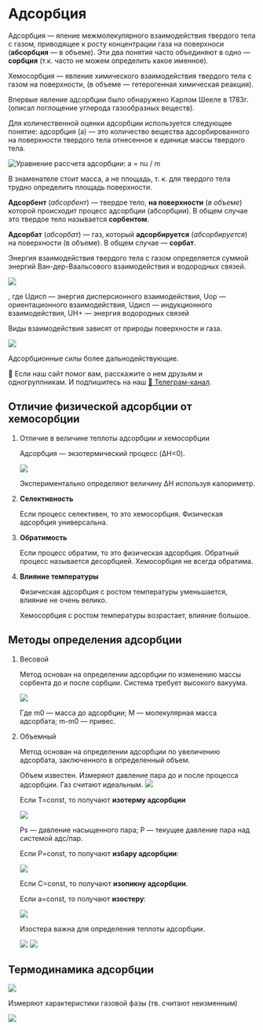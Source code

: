 # Адсорбция

Адсорбция — яление межмолекулярного взаимодействия твердого тела с газом, приводящее к росту концентрации газа на поверхноси (**абсорбция** — в объеме). Эти два понятия часто объединяют в одно — **сорбция** (т.к. часто не можем определить какое именное).

Хемосорбция — явление химического взаимодействия твердого тела с газом на поверхности, (в объеме — гетерогенная химическая реакция).

Впервые явление адсорбции было обнаружено Карлом Шееле в 1783г. (описал поглощение углерода газообразных веществ).

Для количественной оценки адсорбции используется следующее понятие: адсорбция (а) — это количество вещества адсорбированного на поверхности твердого тела отнесенное к единице массы твердого тела.

![Уравнение рассчета адсорбции: a = nu / m](images/adsorbciya/Razdel_clip_image001_0003.png)

В знаменателе стоит масса, а не площадь, т. к. для твердого тела трудно определить площадь поверхности.

**Адсорбент** (*абсорбент*) — твердое тело, **на поверхности** (*в объеме*) которой происходит процесс адсорбции (абсорбции). В общем случае это твердое тело называется **сорбентом**.

**Адсорбат** (*абсорбат*) — газ, который **адсорбируется** (*абсорбируется*) на поверхности (в объеме). В общем случае — **сорбат**.

Энергия взаимодействия твердого тела с газом определяется суммой энергий Ван-дер-Ваальсового взаимодействия и водородных связей.

![](images/adsorbciya/Razdel_clip_image001_0004.png)

, где Uдисп — энергия дисперсионного взаимодействия, Uор — ориентационного взаимодействия, Uдисп — индукционного взаимодействия, UH+ — энергия водородных связей

Виды взаимодействия зависят от природы поверхности и газа.

![](images/adsorbciya/Razdel_clip_image001_0005.png)

Адсорбционные силы более дальнодействующие.


<div class="pagination-nav__link">🙏 Если наш сайт помог вам, расскажите о нем друзьям и одногруппникам. И подпишитесь на наш <a href="https://t.me/+JfpTv9CJlwQ0MThi">🔗 Телеграм-канал</a>.</div>

## Отличие физической адсорбции от хемосорбции

1. Отличие в величине теплоты адсорбции и хемосорбции

    Адсорбция — экзотермический процесс (ΔH<0).

    ![](images/adsorbciya/Razdel_clip_image001_0006.png)

    Экспериментально определяют величину ΔH используя калориметр.

2. **Селективность**

    Если процесс селективен, то это хемосорбция. Физическая адсорбция универсальна.

3. **Обратимость**

    Если процесс обратим, то это физическая адсорбция. Обратный процесс называется десорбцией. Хемосорбция не всегда обратима.

4. **Влияние температуры**

    Физическая адсорбция с ростом температуры уменьшается, влияние не очень велико.

    Хемосорбция с ростом температуры возрастает, влияние большое.


## Методы определения адсорбции

1. Весовой

    Метод основан на определении адсорбции по изменению массы сорбента до и после сорбции. Система требует высокого вакуума.

    ![](images/adsorbciya/Razdel_clip_image001_0007.png)

    Где m0 — масса до адсорбции; М — молекулярная масса адсорбата; m-m0 — привес.

2. Объемный

    Метод основан на определении адсорбции по увеличению адсорбата, заключенного в определенный объем.

    Объем известен. Измеряют давление пара до и после процесса адсорбции. Газ считают идеальным. ![](images/adsorbciya/Razdel_clip_image001_0008.png)

    Если T=const, то получают **изотерму адсорбции**

    ![](images/adsorbciya/Razdel_clip_image001_0012.png)

    Ps — давление насыщенного пара; P — текущее давление пара над системой адс/пар.

    Если P=const, то получают **избару адсорбции**:

    ![](images/adsorbciya/Razdel_clip_image001_0014.png)

    Если С=const, то получают **изопикну адсорбции**.

    Если a=const, то получают **изостеру**:

    ![](images/adsorbciya/Razdel_clip_image001_0015.png)

    Изостера важна для определения теплоты адсорбции.

    ![](images/adsorbciya/Razdel_clip_image001_0017.png) ![](images/adsorbciya/Razdel_clip_image001_0018.png)


## Термодинамика адсорбции

![](images/adsorbciya/Razdel_clip_image001_0019.png)

Измеряют характеристики газовой фазы (тв. считают неизменным)

![](images/adsorbciya/Razdel_clip_image001_0020.png)

